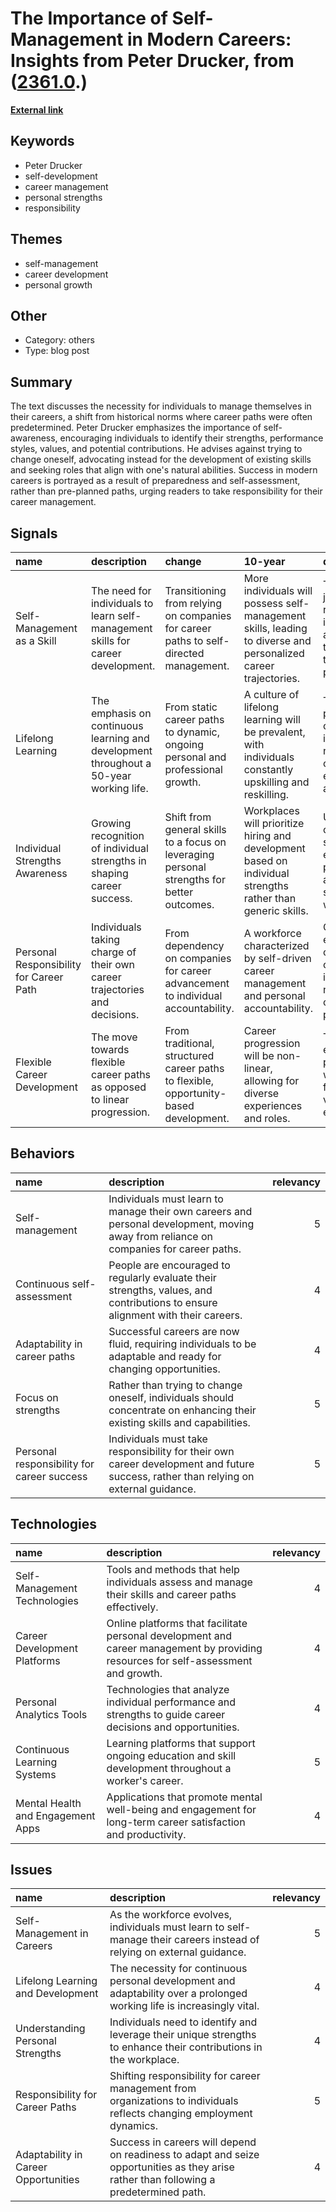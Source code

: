 # __The Importance of Self-Management in Modern Careers: Insights from Peter Drucker__, from ([2361.0](https://kghosh.substack.com/p/2361.0).)

__[External link](https://hbr.org/2005/01/managing-oneself)__



## Keywords

* Peter Drucker
* self-development
* career management
* personal strengths
* responsibility

## Themes

* self-management
* career development
* personal growth

## Other

* Category: others
* Type: blog post

## Summary

The text discusses the necessity for individuals to manage themselves in their careers, a shift from historical norms where career paths were often predetermined. Peter Drucker emphasizes the importance of self-awareness, encouraging individuals to identify their strengths, performance styles, values, and potential contributions. He advises against trying to change oneself, advocating instead for the development of existing skills and seeking roles that align with one's natural abilities. Success in modern careers is portrayed as a result of preparedness and self-assessment, rather than pre-planned paths, urging readers to take responsibility for their career management.

## Signals

| name                                    | description                                                                            | change                                                                                     | 10-year                                                                                                        | driving-force                                                                                 |   relevancy |
|:----------------------------------------|:---------------------------------------------------------------------------------------|:-------------------------------------------------------------------------------------------|:---------------------------------------------------------------------------------------------------------------|:----------------------------------------------------------------------------------------------|------------:|
| Self-Management as a Skill              | The need for individuals to learn self-management skills for career development.       | Transitioning from relying on companies for career paths to self-directed management.      | More individuals will possess self-management skills, leading to diverse and personalized career trajectories. | The evolving job market requires individuals to adapt and take control of their career paths. |           4 |
| Lifelong Learning                       | The emphasis on continuous learning and development throughout a 50-year working life. | From static career paths to dynamic, ongoing personal and professional growth.             | A culture of lifelong learning will be prevalent, with individuals constantly upskilling and reskilling.       | The rapid pace of change in industries necessitates ongoing education and adaptation.         |           5 |
| Individual Strengths Awareness          | Growing recognition of individual strengths in shaping career success.                 | Shift from general skills to a focus on leveraging personal strengths for better outcomes. | Workplaces will prioritize hiring and development based on individual strengths rather than generic skills.    | Understanding of personal strengths enhances performance and satisfaction in work roles.      |           4 |
| Personal Responsibility for Career Path | Individuals taking charge of their own career trajectories and decisions.              | From dependency on companies for career advancement to individual accountability.          | A workforce characterized by self-driven career management and personal accountability.                        | Changing economic conditions compel individuals to navigate their own career paths.           |           5 |
| Flexible Career Development             | The move towards flexible career paths as opposed to linear progression.               | From traditional, structured career paths to flexible, opportunity-based development.      | Career progression will be non-linear, allowing for diverse experiences and roles.                             | The gig economy and project-based work promote flexibility and varied career experiences.     |           4 |

## Behaviors

| name                                       | description                                                                                                                           |   relevancy |
|:-------------------------------------------|:--------------------------------------------------------------------------------------------------------------------------------------|------------:|
| Self-management                            | Individuals must learn to manage their own careers and personal development, moving away from reliance on companies for career paths. |           5 |
| Continuous self-assessment                 | People are encouraged to regularly evaluate their strengths, values, and contributions to ensure alignment with their careers.        |           4 |
| Adaptability in career paths               | Successful careers are now fluid, requiring individuals to be adaptable and ready for changing opportunities.                         |           4 |
| Focus on strengths                         | Rather than trying to change oneself, individuals should concentrate on enhancing their existing skills and capabilities.             |           5 |
| Personal responsibility for career success | Individuals must take responsibility for their own career development and future success, rather than relying on external guidance.   |           5 |

## Technologies

| name                              | description                                                                                                                        |   relevancy |
|:----------------------------------|:-----------------------------------------------------------------------------------------------------------------------------------|------------:|
| Self-Management Technologies      | Tools and methods that help individuals assess and manage their skills and career paths effectively.                               |           4 |
| Career Development Platforms      | Online platforms that facilitate personal development and career management by providing resources for self-assessment and growth. |           4 |
| Personal Analytics Tools          | Technologies that analyze individual performance and strengths to guide career decisions and opportunities.                        |           4 |
| Continuous Learning Systems       | Learning platforms that support ongoing education and skill development throughout a worker's career.                              |           5 |
| Mental Health and Engagement Apps | Applications that promote mental well-being and engagement for long-term career satisfaction and productivity.                     |           4 |

## Issues

| name                                 | description                                                                                                                            |   relevancy |
|:-------------------------------------|:---------------------------------------------------------------------------------------------------------------------------------------|------------:|
| Self-Management in Careers           | As the workforce evolves, individuals must learn to self-manage their careers instead of relying on external guidance.                 |           5 |
| Lifelong Learning and Development    | The necessity for continuous personal development and adaptability over a prolonged working life is increasingly vital.                |           4 |
| Understanding Personal Strengths     | Individuals need to identify and leverage their unique strengths to enhance their contributions in the workplace.                      |           4 |
| Responsibility for Career Paths      | Shifting responsibility for career management from organizations to individuals reflects changing employment dynamics.                 |           5 |
| Adaptability in Career Opportunities | Success in careers will depend on readiness to adapt and seize opportunities as they arise rather than following a predetermined path. |           4 |